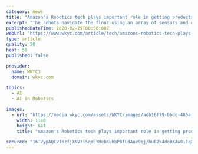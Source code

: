 ```yaml
---
category: news
title: "Amazon's Robotics tech plays important role in getting products to you quickly"
excerpt: "The robots navigate the floor using an array of sensors and cameras, coupled with barcodes on the floor to know where they are, and where they’re headed. This saves time and manpower as employees don’t have to walk around to find products. Instead, the products come to them; they just have to \"pick\" them. \"Through [artificial intelligence ..."
publishedDateTime: 2020-02-29T00:56:00Z
webUrl: "https://www.wkyc.com/article/tech/amazons-robotics-tech-plays-important-role-in-getting-products-to-you-quickly/95-434d6d9a-a889-4b44-b7bd-75012ef17fed"
type: article
quality: 50
heat: 50
published: false

provider:
  name: WKYC3
  domain: wkyc.com

topics:
  - AI
  - AI in Robotics

images:
  - url: "https://media.wkyc.com/assets/WKYC/images/adb16f79-0bdc-485a-8424-dcd2410f1300/adb16f79-0bdc-485a-8424-dcd2410f1300_1140x641.jpg"
    width: 1140
    height: 641
    title: "Amazon's Robotics tech plays important role in getting products to you quickly"

secured: "16TVypAQCVIozfjXNVziSqoEYHebKuhbPbfLdAue9qj/hu82k4do0XAw0iTqX5EN0HBfdmH1Dgt7w8LQKt4YQSolyxNcFXZ7v43aBTSgyxB+puqrNSJNiUM6QcIS3XvQZ74cbJEdzmsnHw5y88tMfWUHVgiA5hS5dtbh1z/J/BBakJEx39ifbo6tEXabbY+5nYIOSgVNvw33mVtqyfd1r58EYiPXyVeminF/i/lt8QVbGRIPZnVdkG47AQSsWgJfMomRRwgnQjDmgiwi8jP1zaTYcGynyCV5Q/QnjBZ01vgqk7L83oldLm821nTUmMYe;k7qFe4q2WrbHsMrVyecFrA=="
---
```


